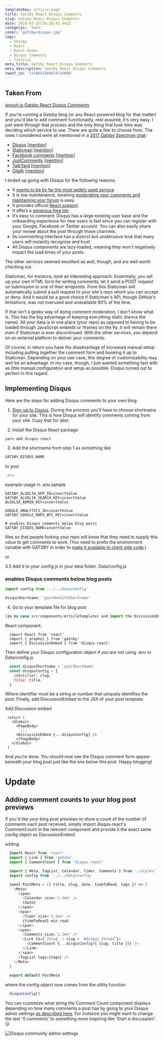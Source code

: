 ```yaml
---
templateKey: article-page
title: Gatsby React Disqus Comments
slug: Gatsby React Disqus Comments
date: 2019-03-25T20:20:43.942Z
categorys: 'tech'
cover: 'gatsby+disqus.jpg'
tags:
  - Gatsby 
  - React
  - React Hooks
  - Disqus Comments
  - Tutorial
meta_title: Gatsby React Disqus Comments
meta_description: Gatsby React Disqus Comments
tweet_id: '1118651504674725888'
---
```


## Taken From

[janosh.io Gatsby React Disqus Comments](https://janosh.io/blog/disqus-comments)


If you're running a Gatsby blog (or any React-powered blog for that matter) and you'd like to add comment functionality, rest assured, it's very easy. I just went through that process and the only thing that took time was deciding which service to use. There are quite a few to choose from. The ones I considered were all mentioned in a [2017 Gatsby Spectrum chat](https://spectrum.chat/gatsby-js/general/whats-the-best-way-to-make-commenting-system~0c7e3f0f-8737-4948-9c52-0d20dfe37a05?m=MTUxNjM2MjE1NTY1MA==):

- [Disqus](https://disqus.com) [[mention](https://spectrum.chat/gatsby-js/general/whats-the-best-way-to-make-commenting-system~0c7e3f0f-8737-4948-9c52-0d20dfe37a05?m=MTUxMTIzMDE0NjY2MQ==)]
- [Staticman](https://staticman.net) [[mention](https://spectrum.chat/gatsby-js/general/whats-the-best-way-to-make-commenting-system~0c7e3f0f-8737-4948-9c52-0d20dfe37a05?m=MTUzNDkxODUxMDk4OA==)]
- [Facebook comments](https://www.npmjs.com/package/react-facebook) [[mention](https://spectrum.chat/gatsby-js/general/whats-the-best-way-to-make-commenting-system~0c7e3f0f-8737-4948-9c52-0d20dfe37a05?m=MTU0MTEwNTQyNDI1MA==)]
- [JustComments](https://just-comments.com) [[mention](https://spectrum.chat/gatsby-js/general/whats-the-best-way-to-make-commenting-system~0c7e3f0f-8737-4948-9c52-0d20dfe37a05?m=MTU0MTQ0MzcxMTgxMQ==)]
- [TalkYard](https://www.talkyard.io) [[mention](https://spectrum.chat/gatsby-js/general/whats-the-best-way-to-make-commenting-system~0c7e3f0f-8737-4948-9c52-0d20dfe37a05?m=MTUxNjMzMzM5MTU5NA==)]
- [Gitalk](https://gitalk.github.io) [[mention](https://github.com/gatsbyjs/gatsby/issues/12209#issuecomment-471165136)]

I ended up going with Disqus for the following reasons.

- It [seems to be by far the most widely used service](https://www.datanyze.com/market-share/comment-systems/disqus-market-share).
- It is low maintenance, meaning [moderating your comments and maintaining your forum](https://help.disqus.com/moderation/moderating-101) is easy.
- It provides official [React support](https://github.com/disqus/disqus-react).
- It offers a [generous free tier](https://disqus.com/pricing).
- It’s easy to comment: Disqus has a large existing user base and the onboarding experience for new users is fast since you can register with your Google, Facebook or Twitter account. You can also easily share your review about the post through those channels.
- Its commenting interface has a distinct but unobtrusive look that many users will instantly recognize and trust.
- All Disqus components are lazy-loaded, meaning they won't negatively impact the load times of your posts.

The other services seemed excellent as well, though, and are well worth checking out. 

Staticman, for instance, took an interesting approach. Essentially, you set up your own HTML form for writing comments, let it send a POST request on submission to one of their endpoints. From this Staticman will automatically submit a pull request to your site's repo which you can accept or deny. 
And it would be a good choice if Staticman's APi, though GitHub's limitations, was not overused and unavailable 80% of the time.

If that isn't a geeky way of doing comment moderation, I don't know what is. This has the big advantage of keeping everything static (hence the name). All your data is in one place (your repo) as opposed to having to be loaded through JavaScript embeds or iframes on the fly. It will remain there even if Staticman is ever discontinued. With the other services, you depend on an external platform to deliver your comments.

Of course, in return you have the disadvantage of increased manual setup including putting together the comment form and hooking it up to Staticman. Depending on your use case, this degree of customizability may well be an advantage. In my case, though, I just wanted something fast with as little manual configuration and setup as possible. Disqus turned out to perfect in this regard.

## Implementing Disqus

Here are the steps for adding Disqus comments to your own blog:

1. [Sign-up to Disqus](https://disqus.com/profile/signup). During the process you'll have to choose shortname for your site. This is how Disqus will identify comments coming from your site. Copy that for later.

2. Install the Disqus React package

```js
yarn add disqus-react
```

3. Add the shortname from step 1 as something like

```js
GATSBY_DISQUS_NAME
```

to your

```js
.env
```

example usage in .env.sample

```env
GATSBY_ALGOLIA_APP_ID=insertValue
GATSBY_ALGOLIA_SEARCH_KEY=insertValue
ALGOLIA_ADMIN_KEY=insertValue

GOOGLE_ANALYTICS_ID=insertValue
GATSBY_GOOGLE_MAPS_API_KEY=insertValue

# enables Disqus comments below blog posts
GATSBY_DISQUS_NAME=insertValue
```

files so that people forking your repo will know that they need to supply this value to get comments to work. (You need to prefix the environment variable with GATSBY in order to [make it available to client side code](https://www.gatsbyjs.org/docs/environment-variables/#client-side-javascript).)

or

3.5 Add it to your config.js in your data folder.
   Data/config.js

### enables Disqus comments below blog posts

```js
import config from '../../data/config'
```

```js
disqusShortname: 'yourOwnSiteShortname'
```

4. Go to your template file for blog post 

```js
(in my case src/components/ArticleTemplate) and import the DiscussionEmbed
```

React component.

```js{3}:title=src/components/ArticleTemplate
  import React from 'react'
  import { graphql } from 'gatsby'
  import { DiscussionEmbed } from 'disqus-react'
```

Then define your Disqus configuration object if you are not using .env or Data/config.js

```js
  const disqusShortname = 'yourShortName'
  const disqusConfig = {
    identifier: slug,
    title: title,
  }
```

Where identifier must be a string or number that uniquely identifies the post. Finally, add DiscussionEmbed to the JSX of your post template.

Add Discussion embed

 ```js{5}:title=src/components/ArticleTemplate
  return (
    <Global>
      <PageBody>
        ...
      <DiscussionEmbed {...disqusConfig} />
      </PageBody>
    </Global>
  )  
```

And you're done. You should now see the Disqus comment form appear beneath your blog post just like the one below this post. Happy blogging!

# Update

## Adding comment counts to your blog post previews

If you'd like your blog post previews to show a count of the number of comments each post received, simply import disqus-react's CommentCount in the relevant component and provide it the exact same config object as DiscussionEmbed.

adding

```js{6,20-22}:title=data/config.js
  import React from 'react'
  import { Link } from 'gatsby'
  import { CommentCount } from 'disqus-react'

  import { Meta, TagList, Calendar, Timer, Comments } from './styles'
  import config from '../../data/config'

  const PostMeta = ({ title, slug, date, timeToRead, tags }) => (
    <Meta>
      <span>
        <Calendar size='1.2em' />
        {date}
      </span>
      <span>
        <Timer size='1.2em' />
        {timeToRead} min read
      </span>
      <span>
        <Comments size='1.2em' />
        <Link to={`/blog` + slug + `#disqus_thread`}>
          <CommentCount {...disqusConfig({ slug, title })} />
        </Link>
      </span>
      <TagList tags={tags} />
    </Meta>
  )
  
  export default PostMeta
```

where the config object now comes from the utility function 

```js
  disqusConfig()
```

You can customize what string the Comment Count component displays depending on how many comments a post has by going to your Disqus admin settings [as described here](https://help.disqus.com/installation/customizing-comment-count-link-text). For instance you might want to change the text '0 comments' to something more inspiring like 'Start a discussion!'. :wink:

![Disqus community admin settings](/img/disqus-community-admin-settings.png)

